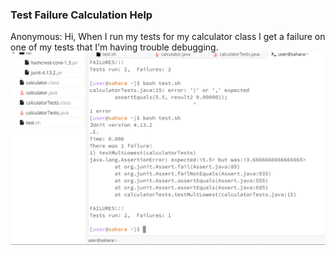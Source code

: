 
### Test Failure Calculation Help
Anonymous:
Hi,
When I run my tests for my calculator class I get a failure on one of my tests that I'm having trouble debugging. 
![Image](question.png)  
